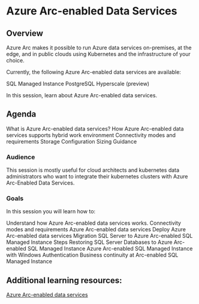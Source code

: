 # Azure Arc-enabled Data Services

## Overview

Azure Arc makes it possible to run Azure data services on-premises, at the edge, and in public clouds using Kubernetes and the infrastructure of your choice.

Currently, the following Azure Arc-enabled data services are available:

SQL Managed Instance
PostgreSQL Hyperscale (preview)

In this session, learn about Azure Arc-enabled data services. 

## Agenda

What is Azure Arc-enabled data services?
How Azure Arc-enabled data services supports hybrid work environment
Connectivity modes and requirements
Storage Configuration
Sizing Guidance

### Audience
This session is mostly useful for cloud architects and kubernetes data administrators who want to integrate their kubernetes clusters with Azure Arc-Enabled Data Services.

### Goals
In this session you will learn how to:

Understand how Azure Arc-enabled data services works.
Connectivity modes and requirements Azure Arc-enabled data services
Deploy Azure Arc-enabled data services 
Migration SQL Server to Azure Arc-enabled SQL Managed Instance Steps
Restoring SQL Server Databases to Azure Arc-enabled SQL Managed Instance
Azure Arc-enabled SQL Managed Instance with Windows Authentication
Business continuity at Arc-enabled SQL Managed Instance

## Additional learning resources:
[Azure Arc-enabled data services](https://docs.microsoft.com/en-us/azure/azure-arc/data/)

